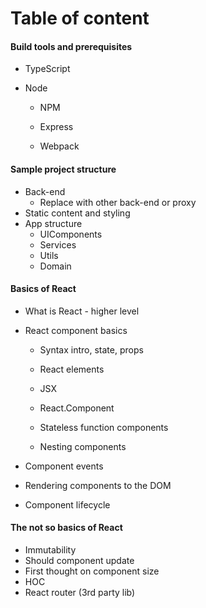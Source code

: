# Table of content

#### Build tools and prerequisites

* TypeScript

* Node

  * NPM

  * Express

  * Webpack

#### Sample project structure

* Back-end
  * Replace with other back-end or proxy
* Static content and styling
* App structure
  * UIComponents
  * Services
  * Utils
  * Domain

#### Basics of React

* What is React - higher level
* React component basics

  * Syntax intro, state, props

  * React elements

  * JSX

  * React.Component

  * Stateless function components

  * Nesting components

* Component events

* Rendering components to the DOM

* Component lifecycle

#### The not so basics of React

* Immutability
* Should component update
* First thought on component size
* HOC
* React router \(3rd party lib\)

#### 

#### 



